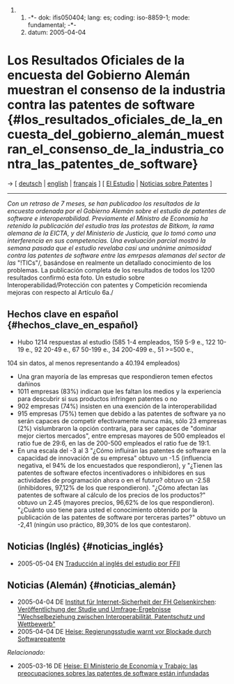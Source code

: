 1.  1.  -\*- dok: ifis050404; lang: es; coding: iso-8859-1; mode:
        fundamental; -\*-
    2.  datum: 2005-04-04

# Los Resultados Oficiales de la encuesta del Gobierno Alemán muestran el consenso de la industria contra las patentes de software {#los_resultados_oficiales_de_la_encuesta_del_gobierno_alemán_muestran_el_consenso_de_la_industria_contra_las_patentes_de_software}

-\> \[ [ deutsch](Ifis050404De "wikilink") \| [
english](Ifis050404En "wikilink") \| [
français](Ifis050404Fr "wikilink") \] \[ [ El
Estudio](Bmwa040715En "wikilink") \| [ Noticias sobre
Patentes](SwpatcninoEs "wikilink") \]

------------------------------------------------------------------------

*Con un retraso de 7 meses, se han publicadoo los resultados de la
encuesta ordenada por el Gobierno Alemán sobre el estudio de patentes de
software e interoperabilidad. Previamente el Ministro de Economía ha
retenido la publicación del estudio tras las protestas de Bitkom, la
rama alemana de la EICTA, y del Ministerio de Justicia, que lo tomó como
una interferencia en sus competencias. Una evaluación parcial mostró la
semana pasada que el estudio revelaba casi una unánime animosidad contra
las patentes de software entre las emrpesas alemanas del sector de las*
\"!TICs\"/, basándose en realmente un detallado conocimiento de los
problemas. La publicación completa de los resultados de todos los 1200
resultados confirmó esta foto. Un estudio sobre
Interoperabilidad/Protección con patentes y Competición recomienda
mejoras con respecto al Artículo 6a./

## Hechos clave en español {#hechos_clave_en_español}

-   Hubo 1214 respuestas al estudio (585 1-4 empleados, 159 5-9 e., 122
    10-19 e., 92 20-49 e., 67 50-199 e., 34 200-499 e., 51 \>=500 e.,

104 sin datos, al menos representando a 40.194 empleados)

-   Una gran mayoría de las empresas que respondieron temen efectos
    dañinos
-   1011 empresas (83%) indican que les faltan los medios y la
    experiencia para descubrir si sus productos infringen patentes o no
-   902 empresas (74%) insisten en una exención de la interoperabilidad
-   915 empresas (75%) temen que debido a las patentes de software ya no
    serán capaces de competir efectivamente nunca más, sólo 23 empresas
    (2%) vislumbraron la opción contraria, para ser capaces de \"dominar
    mejor ciertos mercados\", entre empresas mayores de 500 empleados el
    ratio fue de 29:6, en las de 200-500 empleados el ratio fue de 19:1.
-   En una escala del -3 al 3 \"¿Cómo influirán las patentes de software
    en la capacidad de innovación de su empresa\" obtuvo un -1.5
    (influencia negativa, el 94% de los encuestados que respondieron), y
    \"¿Tienen las patentes de software efectos incentivadores o
    inhibidores en sus actividades de programación ahora o en el futuro?
    obtuvo un -2.58 (inhibidores, 97,12% de los que respondieron).
    \"¿Cómo afectan las patentes de software al cálculo de los precios
    de los productos?\" obtuvo un 2.45 (mayores precios, 96,62% de los
    que respondieron). \"¿Cuánto uso tiene para usted el conocimiento
    obtenido por la publicación de las patentes de software por terceras
    partes?\" obtuvo un -2,41 (ningún uso práctico, 89,30% de los que
    contestaron).

## Noticias (Inglés) {#noticias_inglés}

-   2005-05-04 EN [Traducción al inglés del estudio por
    FFII](http://patinfo.ffii.org/ifis-survey.pdf "wikilink")

## Noticias (Alemán) {#noticias_alemán}

-   2005-04-04 DE [Institut für Internet-Sicherheit der FH
    Gelsenkirchen](http://www.internet-sicherheit.de/index.php?id=87 "wikilink"):
    [Veröffentlichung der Studie und Umfrage-Ergebnisse
    \"Wechselbeziehung zwischen Interoperabilität, Patentschutz und
    Wettbewerb\"](http://www.internet-sicherheit.de/index.php?id=44 "wikilink")
-   2005-04-04 DE [Heise: Regierungsstudie warnt vor Blockade durch
    Softwarepatente](http://www.heise.de/newsticker/meldung/58222 "wikilink")

*Relacionado:*

-   2005-03-16 DE [Heise: El Ministerio de Economía y Trabajo: las
    preocupaciones sobres las patentes de software están
    infundadas](http://www.heise.de/english/newsticker/news/57602 "wikilink")
